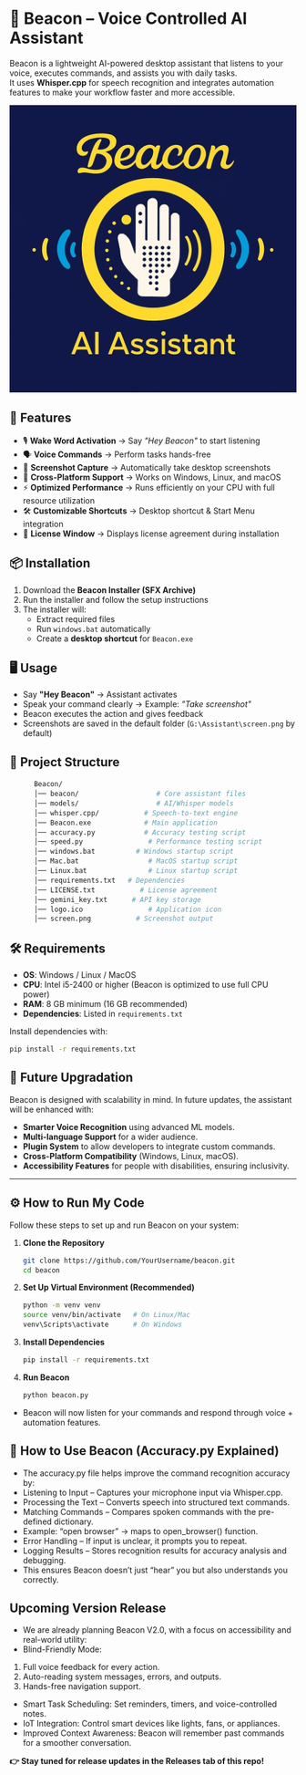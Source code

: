 # 🔹 Beacon – Voice Controlled AI Assistant  

Beacon is a lightweight AI-powered desktop assistant that listens to your voice, executes commands, and assists you with daily tasks.  
It uses **Whisper.cpp** for speech recognition and integrates automation features to make your workflow faster and more accessible.  

[![Beacon Logo](BEACON.png)](https://github.com/Issac-Moses/Beacon/blob/main/BEACON.png)


## 🚀 Features
- 🎙️ **Wake Word Activation** → Say *"Hey Beacon"* to start listening  
- 🗣️ **Voice Commands** → Perform tasks hands-free  
- 📸 **Screenshot Capture** → Automatically take desktop screenshots  
- 📂 **Cross-Platform Support** → Works on Windows, Linux, and macOS  
- ⚡ **Optimized Performance** → Runs efficiently on your CPU with full resource utilization  
- 🛠️ **Customizable Shortcuts** → Desktop shortcut & Start Menu integration  
- 📜 **License Window** → Displays license agreement during installation  



## 📦 Installation
1. Download the **Beacon Installer (SFX Archive)**  
2. Run the installer and follow the setup instructions  
3. The installer will:
   - Extract required files  
   - Run `windows.bat` automatically  
   - Create a **desktop shortcut** for `Beacon.exe`  



## 🖥️ Usage
- Say **"Hey Beacon"** → Assistant activates  
- Speak your command clearly → Example: *"Take screenshot"*  
- Beacon executes the action and gives feedback  
- Screenshots are saved in the default folder (`G:\Assistant\screen.png` by default)  



## 📁 Project Structure
```bash
      Beacon/
      │── beacon/                   # Core assistant files
      │── models/                   # AI/Whisper models
      │── whisper.cpp/           # Speech-to-text engine
      │── Beacon.exe             # Main application
      │── accuracy.py            # Accuracy testing script
      │── speed.py                # Performance testing script
      │── windows.bat          # Windows startup script
      │── Mac.bat                 # MacOS startup script
      │── Linux.bat               # Linux startup script
      │── requirements.txt   # Dependencies
      │── LICENSE.txt           # License agreement
      │── gemini_key.txt      # API key storage
      │── logo.ico                # Application icon
      │── screen.png           # Screenshot output
```

## 🛠️ Requirements
- **OS**: Windows / Linux / MacOS  
- **CPU**: Intel i5-2400 or higher (Beacon is optimized to use full CPU power)  
- **RAM**: 8 GB minimum (16 GB recommended)  
- **Dependencies**: Listed in `requirements.txt`  

Install dependencies with:
```bash
pip install -r requirements.txt
```
## 🔮 Future Upgradation  
Beacon is designed with scalability in mind. In future updates, the assistant will be enhanced with:  
- **Smarter Voice Recognition** using advanced ML models.  
- **Multi-language Support** for a wider audience.  
- **Plugin System** to allow developers to integrate custom commands.  
- **Cross-Platform Compatibility** (Windows, Linux, macOS).  
- **Accessibility Features** for people with disabilities, ensuring inclusivity.  

---

## ⚙️ How to Run My Code  

Follow these steps to set up and run Beacon on your system:  

1. **Clone the Repository**  
   ```bash
   git clone https://github.com/YourUsername/beacon.git
   cd beacon
   ```
2. **Set Up Virtual Environment (Recommended)**
   ```bash
   python -m venv venv
   source venv/bin/activate   # On Linux/Mac
   venv\Scripts\activate      # On Windows
   ```
3. **Install Dependencies**
   ```bash
   pip install -r requirements.txt
   ```
4. **Run Beacon**
   ```bash
   python beacon.py
   ```
- Beacon will now listen for your commands and respond through voice + automation features.

## 🎤 How to Use Beacon (Accuracy.py Explained)
- The accuracy.py file helps improve the command recognition accuracy by:
- Listening to Input – Captures your microphone input via Whisper.cpp.
- Processing the Text – Converts speech into structured text commands.
- Matching Commands – Compares spoken commands with the pre-defined dictionary.
- Example: “open browser” → maps to open_browser() function.
- Error Handling – If input is unclear, it prompts you to repeat.
- Logging Results – Stores recognition results for accuracy analysis and debugging.
- This ensures Beacon doesn’t just “hear” you but also understands you correctly.

## Upcoming Version Release
- We are already planning Beacon V2.0, with a focus on accessibility and real-world utility:
- Blind-Friendly Mode:
1. Full voice feedback for every action.
2. Auto-reading system messages, errors, and outputs.
3. Hands-free navigation support.
- Smart Task Scheduling: Set reminders, timers, and voice-controlled notes.
- IoT Integration: Control smart devices like lights, fans, or appliances.
- Improved Context Awareness: Beacon will remember past commands for a smoother conversation.

**👉 Stay tuned for release updates in the Releases tab of this repo!**
